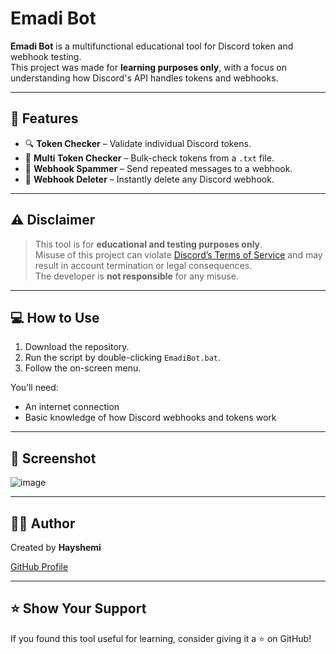 # Emadi Bot

**Emadi Bot** is a multifunctional educational tool for Discord token and webhook testing.  
This project was made for **learning purposes only**, with a focus on understanding how Discord's API handles tokens and webhooks.

---

## 🧰 Features

- 🔍 **Token Checker** – Validate individual Discord tokens.
- 📁 **Multi Token Checker** – Bulk-check tokens from a `.txt` file.
- 🧨 **Webhook Spammer** – Send repeated messages to a webhook.
- 🧹 **Webhook Deleter** – Instantly delete any Discord webhook.

---

## ⚠️ Disclaimer

> This tool is for **educational and testing purposes only**.  
> Misuse of this project can violate [Discord’s Terms of Service](https://discord.com/terms) and may result in account termination or legal consequences.  
> The developer is **not responsible** for any misuse.

---

## 💻 How to Use

1. Download the repository.
2. Run the script by double-clicking `EmadiBot.bat`.
3. Follow the on-screen menu.

You’ll need:
- An internet connection
- Basic knowledge of how Discord webhooks and tokens work

---

## 📸 Screenshot

![image](https://github.com/user-attachments/assets/4c147147-84d0-40e4-88a3-6318fe6606e9)

---

## 👨‍💻 Author

Created by **Hayshemi**

[GitHub Profile](https://github.com/hayshemi)

---

## ⭐ Show Your Support

If you found this tool useful for learning, consider giving it a ⭐ on GitHub!
